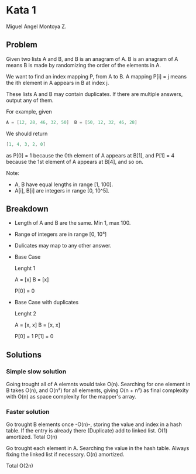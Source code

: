 # Kata 1

Miguel Angel Montoya Z.

## Problem

Given two lists A and B, and B is an anagram of A. B is an anagram of A means B is made by randomizing the order of the elements in A.

We want to find an index mapping P, from A to B. A mapping P[i] = j means the ith element in A appears in B at index j.

These lists A and B may contain duplicates. If there are multiple answers, output any of them.

For example, given

``` c
A = [12, 28, 46, 32, 50]  B = [50, 12, 32, 46, 28]
```

We should return

``` c
[1, 4, 3, 2, 0]
```

as  P[0] = 1 because the  0th element of  A appears at  B[1], and  P[1] = 4 because the  1st element of  A appears at  B[4], and so on.

Note:

- A, B have equal lengths in range [1, 100].
- A[i], B[i] are integers in range [0, 10^5].

## Breakdown

- Length of A and B are the same. Min 1, max 100.
- Range of integers are in range [0, 10⁵]
- Dulicates may map to any other answer.
- Base Case

    Lenght 1

    A = [x] B = [x]

    P[0] = 0
- Base Case with duplicates

    Lenght 2

    A = [x, x] B = [x, x]

    P[0] = 1 P[1] = 0

## Solutions

### Simple slow solution

Going trought all of A elemnts would take O(n). Searching for one element in B takes O(n), and O(n²) for all elements, giving O(n + n²) as final complexity with O(n) as space complexity for the mapper's array.

### Faster solution

Go trought B elements once -O(n)-, storing the value and index in a hash table. If the entry is already there (Duplicate) add to linked list. O(1) amortized. Total O(n)

Go trought each element in A. Searching the value in the hash table. Always fixing the linked list if necessary. O(n) amortized.

Total O(2n)